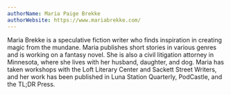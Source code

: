 ```yaml
---
authorName: Maria Paige Brekke
authorWebsite: https://www.mariabrekke.com/
---
```

Maria Brekke is a speculative fiction writer who finds inspiration in creating magic from the mundane. Maria publishes short stories in various genres and is working on a fantasy novel. She is also a civil litigation attorney in Minnesota, where she lives with her husband, daughter, and dog. Maria has taken workshops with the Loft Literary Center and Sackett Street Writers, and her work has been published in Luna Station Quarterly, PodCastle, and the TL;DR Press.
